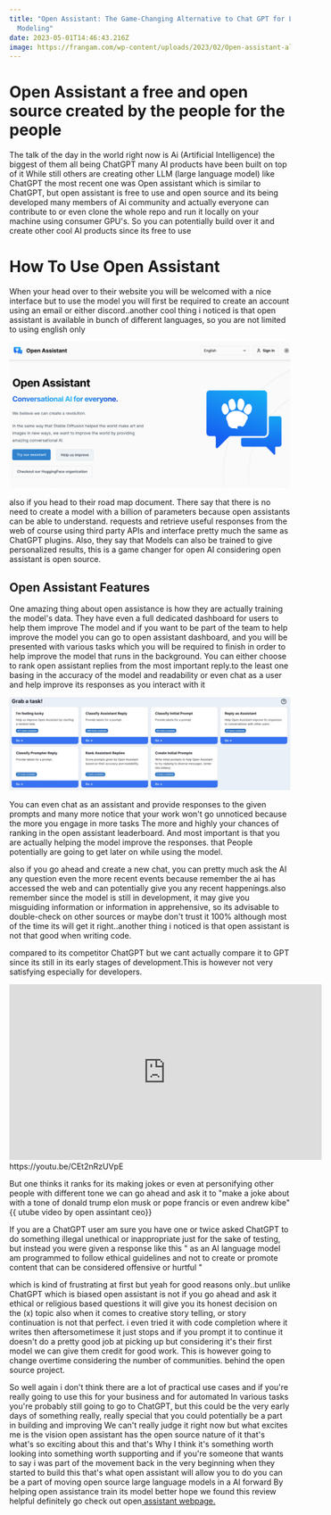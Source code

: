 ```yaml
---
title: "Open Assistant: The Game-Changing Alternative to Chat GPT for Language
  Modeling"
date: 2023-05-01T14:46:43.216Z
image: https://frangam.com/wp-content/uploads/2023/02/Open-assistant-alternative-to-open-ai-chat-gpt.jpg
---
```

# Open Assistant a free and open source created by the people for the people

The talk of the day in the world right now is Ai (Artificial Intelligence) the biggest of them all being ChatGPT many AI products have been built on top of it 
While still others are creating other LLM (large language model) like ChatGPT the most recent one was Open assistant which is similar to ChatGPT, but open assistant 
is free to use and open source and its being developed many members of Ai community and actually everyone can contribute to or even clone the whole repo and run it 
locally on your machine using consumer GPU's. So you can potentially build over it and create other cool AI products since its free to use

# How To Use Open Assistant

When your head over to their website you will be welcomed with a nice interface but to use the model you will first be required to create an account using an 
email or either discord..another cool thing i noticed is that open assistant is available in bunch of different languages, so you are not limited to using english only

![](static/uploads/1_8ggrahck0te8i165vms2oq.png)

also if you head to their road map document. There say that there is no need to create a model with a billion of parameters because open assistants can be able to understand.
requests and retrieve useful responses from the web of course using third party APIs and interface pretty much the same as ChatGPT plugins. Also, they say that
Models can also be trained to give personalized results, this is a game changer for open AI considering open assistant is open source.

## O﻿pen Assistant Features

One amazing thing about open assistance is how they are actually training the model's data. They have even a full dedicated dashboard for users to help them improve The model and if you want to be part of the team to help improve the model you can go to open assistant dashboard, and you will be presented with various tasks which you will be required to finish in order to help improve the model that runs in the background. You can either choose to rank open assistant replies from the most important reply.to the least one basing in the accuracy of the model and readability or even chat as a user and help improve its responses as you interact with it

![](static/uploads/get-involved-with-open-assistant-1536x509.webp)

 You can even chat as an assistant and provide responses to the given prompts and many more notice that your work won't go unnoticed because the more you engage in more tasks 
The more and highly your chances of ranking in the open assistant leaderboard. And most important is that you are actually helping the model improve the responses. that 
People potentially are going to get later on while using the model.

also if you go ahead and create a new chat, you can pretty much ask the AI any question even the more recent events because remember the ai has accessed the web and can potentially
give you any recent happenings.also remember since the model is still in development, it may give you misguiding information or information in apprehensive, so its advisable to double-check on 
other sources or maybe don't trust it 100% although most of the time its will get it right..another thing i noticed is that open assistant is not that good when writing code.

compared to its competitor ChatGPT but we cant actually compare it to GPT since its still in its early stages of development.This is however not very satisfying especially for developers.

<iframe width="560" height="315" src="https://www.youtube.com/embed/CEt2nRzUVpE" frameborder="0" allow="autoplay; encrypted-media" allowfullscreen></iframe>
https://youtu.be/CEt2nRzUVpE

But one thinks it ranks for its making jokes or even at personifying other people with different tone we can go ahead and ask it to "make a joke about with a tone of
donald trump elon musk or pope francis or even andrew kibe"
          {{ utube video by open assintant ceo}}

If you are a ChatGPT user am sure you have one or twice asked ChatGPT to do something illegal unethical or inappropriate just for the sake of testing, but instead you were given a response like this
" as an AI language model am programmed to follow ethical guidelines and not to create or promote content that can be considered offensive or hurtful "

which is kind of frustrating at first but yeah for good reasons only..but unlike ChatGPT which is biased open assistant is not if you go ahead and ask it ethical or religious based questions it will give you 
its honest decision on the (x) topic 
also when it comes to creative story telling, or story continuation is not that perfect. i even tried it with code completion where it writes then aftersometimese it just stops and if you prompt it to continue it doesn't do a pretty good job at picking up but considering it's their first model we can give them credit for good work. This is however going to change overtime considering the number of communities.
behind the open source project.

So well again i don't think there are a lot of practical use cases and if you're really going to use this for your business and for automated In various tasks you're probably still going to go to ChatGPT, but this could be 
the very early days of something really, really special that you could potentially be a part in building and improving We can't really judge it right now but what excites me is the vision open assistant has  the open source nature of it that's what's so exciting about this and that's Why I think it's something worth looking into something worth supporting and if you're someone that wants to say i was part of the movement back in the very beginning when they started to build this that's what open assistant will allow you to do you can be a part of moving open source large language models in a AI forward  By helping open assistance train its model better hope we found this review helpful definitely go check out open[ assistant webpage.](https://open-assistant.io/)